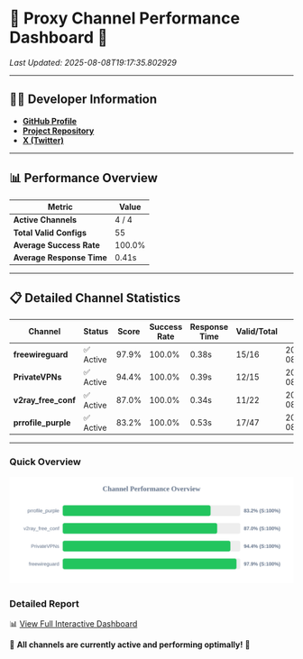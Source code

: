 # 🌟 Proxy Channel Performance Dashboard 🌟

_Last Updated: 2025-08-08T19:17:35.802929_

---

## 👩‍💻 Developer Information

- **[GitHub Profile](https://github.com/4n0nymou3)**  
- **[Project Repository](https://github.com/4n0nymou3/multi-proxy-config-fetcher)**  
- **[X (Twitter)](https://x.com/4n0nymou3)**  

---

## 📊 Performance Overview

| Metric                | Value       |
|-----------------------|-------------|
| **Active Channels**   | 4 / 4       |
| **Total Valid Configs** | 55          |
| **Average Success Rate** | 100.0%      |
| **Average Response Time** | 0.41s       |

---

## 📋 Detailed Channel Statistics

| Channel          | Status     | Score  | Success Rate | Response Time | Valid/Total | Last Success               |
|------------------|------------|--------|--------------|---------------|-------------|----------------------------|
| **freewireguard**  | ✅ Active  | 97.9%  | 100.0% | 0.38s         | 15/16       | 2025-08-08T19:17:35.800946 |
| **PrivateVPNs**  | ✅ Active  | 94.4%  | 100.0% | 0.39s         | 12/15       | 2025-08-08T19:17:35.390831 |
| **v2ray_free_conf**  | ✅ Active  | 87.0%  | 100.0% | 0.34s         | 11/22       | 2025-08-08T19:17:34.961104 |
| **prrofile_purple**  | ✅ Active  | 83.2%  | 100.0% | 0.53s         | 17/47       | 2025-08-08T19:17:34.561818 |

---

### Quick Overview
<div align="center">
  <a href="https://raw.githubusercontent.com/nullluser/NullRepo/refs/heads/main/assets/channel_stats_chart.svg">
    <img src="https://raw.githubusercontent.com/nullluser/NullRepo/refs/heads/main/assets/channel_stats_chart.svg" alt="Source Performance Statistics" width="800">
  </a>
</div>

### Detailed Report
📊 [View Full Interactive Dashboard](https://htmlpreview.github.io/?https://github.com/nullluser/NullRepo/blob/main/assets/performance_report.html)

🎉 **All channels are currently active and performing optimally!** 🎉
